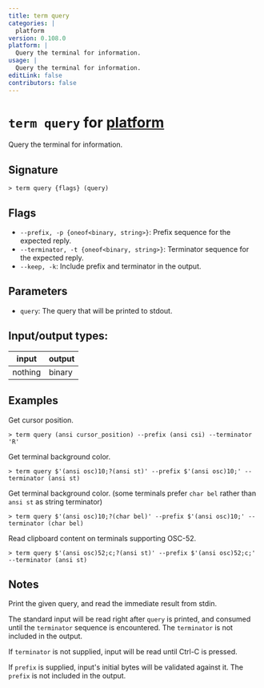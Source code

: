 ```yaml
---
title: term query
categories: |
  platform
version: 0.108.0
platform: |
  Query the terminal for information.
usage: |
  Query the terminal for information.
editLink: false
contributors: false
---
```

<!-- This file is automatically generated. Please edit the command in https://github.com/nushell/nushell instead. -->

# `term query` for [platform](/commands/categories/platform.md)

<div class='command-title'>Query the terminal for information.</div>

## Signature

```> term query {flags} (query)```

## Flags

 -  `--prefix, -p {oneof<binary, string>}`: Prefix sequence for the expected reply.
 -  `--terminator, -t {oneof<binary, string>}`: Terminator sequence for the expected reply.
 -  `--keep, -k`: Include prefix and terminator in the output.

## Parameters

 -  `query`: The query that will be printed to stdout.


## Input/output types:

| input   | output |
| ------- | ------ |
| nothing | binary |
## Examples

Get cursor position.
```nu
> term query (ansi cursor_position) --prefix (ansi csi) --terminator 'R'

```

Get terminal background color.
```nu
> term query $'(ansi osc)10;?(ansi st)' --prefix $'(ansi osc)10;' --terminator (ansi st)

```

Get terminal background color. (some terminals prefer `char bel` rather than `ansi st` as string terminator)
```nu
> term query $'(ansi osc)10;?(char bel)' --prefix $'(ansi osc)10;' --terminator (char bel)

```

Read clipboard content on terminals supporting OSC-52.
```nu
> term query $'(ansi osc)52;c;?(ansi st)' --prefix $'(ansi osc)52;c;' --terminator (ansi st)

```

## Notes
Print the given query, and read the immediate result from stdin.

The standard input will be read right after `query` is printed, and consumed until the `terminator`
sequence is encountered. The `terminator` is not included in the output.

If `terminator` is not supplied, input will be read until Ctrl-C is pressed.

If `prefix` is supplied, input's initial bytes will be validated against it.
The `prefix` is not included in the output.
